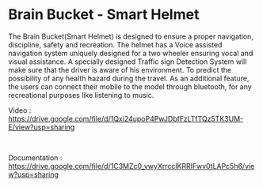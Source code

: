 # Brain Bucket - Smart Helmet
The Brain Bucket(Smart Helmet) is designed to ensure a proper navigation, discipline, safety and recreation. The helmet has a Voice assisted navigation system uniquely designed for a two wheeler ensuring vocal and visual assistance. A specially designed Traffic sign Detection System will make sure that the driver is aware of his environment. To predict the possibility of
any health hazard during the travel. As an additional feature, the users can connect their mobile to the model through bluetooth, for any recreational purposes like listening to music.

 Video : https://drive.google.com/file/d/1Qxi24upoP4PwJDbfFzLTfTQz5TK3UM-E/view?usp=sharing
 
 <br/>
 
 Documentation : https://drive.google.com/file/d/1C3MZc0_vwyXrrcclKRRlFwv0tLAPc5h6/view?usp=sharing
